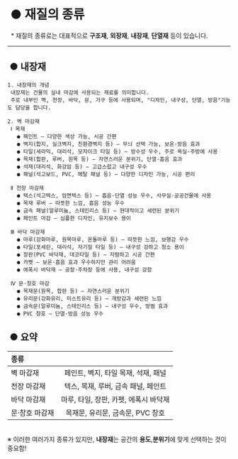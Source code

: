 # &nbsp;● 재질의 종류

&nbsp; * 재질의 종류로는 대표적으로 __구조재__, __외장재__, __내장재__, __단열재__ 등이 있습니다.

<hr>

## &nbsp;● 내장재
```
1. 내장재의 개념
 내장재는 건물의 실내 마감에 사용되는 재료를 의미합니다.
 주로 내부인 벽, 천장, 바닥, 문, 가구 등에 사용되며, "디자인, 내구성, 단열, 방음"기능도 담당을 합니다.

2. 벽 마감재
 Ⅰ 목재
   ● 페인트 – 다양한 색상 가능, 시공 간편
   ● 벽지(합지, 실크벽지, 친환경벽지 등) – 무늬 선택 가능, 보온·방음 효과
   ● 타일(세라믹, 대리석, 모자이크 타일 등) – 방수성 우수, 주로 욕실·주방에 사용
   ● 목재(합판, 루버, 원목 등) – 자연스러운 분위기, 단열·흡음 효과
   ● 석재(대리석, 화강암 등) – 고급스럽고 내구성 우수
   ● 패널(석고보드, PVC, 메탈 패널 등) – 다양한 디자인 가능, 시공 편리
 
 Ⅱ 천장 마감재
   ● 텍스(석고텍스, 암면텍스 등) – 흡음·단열 성능 우수, 사무실·공공건물에 사용
   ● 목재 루버 – 따뜻한 느낌, 흡음 성능 우수
   ● 금속 패널(알루미늄, 스테인리스 등) – 현대적이고 세련된 분위기
   ● 페인트 마감 – 심플한 디자인, 유지보수 용이

 Ⅲ 바닥 마감재
   ● 마루(강화마루, 원목마루, 온돌마루 등) – 따뜻한 느낌, 보행감 우수
   ● 타일(포세린, 대리석, 자기질 타일 등) – 내구성 강하고 청소 용이
   ● 장판(PVC 바닥재, 데코타일 등) – 저렴하고 시공 간편
   ● 카펫 – 보온·흡음 효과 우수하지만 관리 어려움
   ● 에폭시 바닥재 – 공장·주차장 등에 사용, 내구성 강함

 Ⅳ 문·창호 마감
   ● 목재문(원목, 합판 등) – 자연스러운 분위기
   ● 유리문(강화유리, 미스트유리 등) – 개방감과 세련된 느낌
   ● 금속문(알루미늄, 스테인리스 등) – 내구성 우수, 방범 효과
   ● PVC 창호 – 단열·방음 성능 우수

```
##  &nbsp;● 요약
|종류|&nbsp;|
|:---|:---:|
|벽 마감재|페인트, 벽지, 타일 목재, 석재, 패널|
|천장 마감재|텍스, 목재, 루버, 금속 패널, 페인트|
|바닥 마감재|마루, 타일, 장판, 카펫, 에폭시 바닥재|
|문·창호 마감재|목재문, 유리문, 금속문, PVC 창호|
<br/>
※ 이러한 여러가지 종류가 있지만, <strong>내장재</strong>는 공간의 <strong>용도</strong>,<strong>분위기</strong>에 맞게 선택하는 것이
중요함! 


